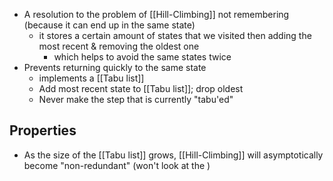 - A resolution to the problem of [[Hill-Climbing]] not remembering (because it can end up in the same state)
	- it stores a certain amount of states that we visited then adding the most recent & removing the oldest one
		- which helps to avoid the same states twice
- Prevents returning quickly to the same state
	-  implements a [[Tabu list]]
	- Add most recent state to [[Tabu list]]; drop oldest
	- Never make the step that is currently "tabu'ed"

## Properties
- As the size of the [[Tabu list]] grows, [[Hill-Climbing]] will asymptotically become "non-redundant" (won't look at the )